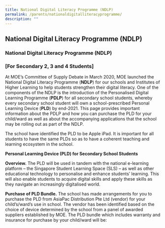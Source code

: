 ```yaml
---
title: National Digital Literacy Programme (NDLP)
permalink: /parents/nationaldigitalliteracyprogramme/
description: ""
---
```

## National Digital Literacy Programme (NDLP)


### National Digital Literacy Programme (NDLP)

### \[For Secondary 2, 3 and 4 Students\]

At MOE’s Committee of Supply Debate in March 2020, MOE launched the National Digital Literacy Programme (**NDLP**) for our schools and Institutes of Higher Learning to help students strengthen their digital literacy. One of the components of the NDLP is the introduction of the Personalised Digital Learning Programme (**PDLP**) for all secondary school students, whereby every secondary school student will own a school-prescribed Personal Learning Device (**PLD**) by end-2021. This page provides important information about the PDLP and how you can purchase the PLD for your child/ward as well as about the accompanying applications that the school may be rolling out as part of the NDLP.

The school have identified the PLD to be Apple iPad. It is important for all students to have the same PLDs so as to have a coherent teaching and learning ecosystem in the school.

**Personal Learning Device (PLD) for Secondary School Students**

**Overview.** The PLD will be used in tandem with the national e-learning platform – the Singapore Student Learning Space (SLS) – as well as other educational technology to personalise and enhance students’ learning. This will also enable students to acquire digital skills and apply these skills as they navigate an increasingly digitalised world.

**Purchase of PLD Bundle.** The school has made arrangements for you to purchase the PLD from AsiaPac Distribution Pte Ltd (vendor) for your child’s/ward’s use in school. The vendor has been identified based on the choice of device determined by the school from a panel of awarded suppliers established by MOE. The PLD bundle which includes warranty and insurance for purchase by your child/ward will be: